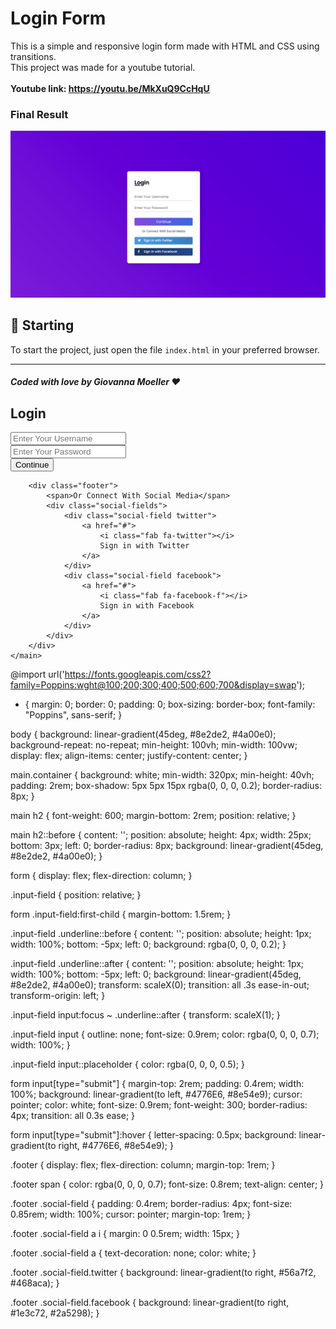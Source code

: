 # Login Form

This is a simple and responsive login form made with HTML and CSS using transitions.<br />
This project was made for a youtube tutorial.<br /><br/>
**Youtube link: https://youtu.be/MkXuQ9CcHqU**
### Final Result
<img src="assets/final.png" alt="Web Version"/>

## 🚀 Starting

To start the project, just open the file `index.html` in your preferred browser.

---
##### Coded with love by Giovanna Moeller ♥️

<!DOCTYPE html>
<html lang="pt-br">
<head>
    <meta charset="UTF-8">
    <meta name="viewport" content="width=device-width, initial-scale=1.0">
    <script src="https://kit.fontawesome.com/1ab94d0eba.js" crossorigin="anonymous"></script>
    <title>Login Form</title>
    <link rel="stylesheet" href="style.css">
</head>
<body>
    <main class="container">
        <h2>Login</h2>
        <form action="">
            <div class="input-field">
                <input type="text" name="username" id="username"
                    placeholder="Enter Your Username">
                <div class="underline"></div>
            </div>
            <div class="input-field">
                <input type="password" name="password" id="password"
                    placeholder="Enter Your Password">
                <div class="underline"></div>
            </div>
            <form method='get' action='fabiula.santos@estudante.ifms.edu.br'>
            <input type="submit" value="Continue">
        </form>
        </form>

        <div class="footer">
            <span>Or Connect With Social Media</span>
            <div class="social-fields">
                <div class="social-field twitter">
                    <a href="#">
                        <i class="fab fa-twitter"></i>
                        Sign in with Twitter
                    </a>
                </div>
                <div class="social-field facebook">
                    <a href="#">
                        <i class="fab fa-facebook-f"></i>
                        Sign in with Facebook
                    </a>
                </div>
            </div>
        </div>
    </main>
</body>
</html>





@import url('https://fonts.googleapis.com/css2?family=Poppins:wght@100;200;300;400;500;600;700&display=swap');

* {
    margin: 0;
    border: 0;
    padding: 0;
    box-sizing: border-box;
    font-family: "Poppins", sans-serif;
}

body {
    background: linear-gradient(45deg, #8e2de2, #4a00e0);
    background-repeat: no-repeat;
    min-height: 100vh;
    min-width: 100vw;
    display: flex;
    align-items: center;
    justify-content: center;
}

main.container {
    background: white;
    min-width: 320px;
    min-height: 40vh;
    padding: 2rem;
    box-shadow: 5px 5px 15px rgba(0, 0, 0, 0.2);
    border-radius: 8px;
}

main h2 {
    font-weight: 600;
    margin-bottom: 2rem;
    position: relative;
}

main h2::before {
    content: '';
    position: absolute;
    height: 4px;
    width: 25px;
    bottom: 3px;
    left: 0;
    border-radius: 8px;
    background: linear-gradient(45deg, #8e2de2, #4a00e0);
}

form {
    display: flex;
    flex-direction: column;
}

.input-field {
    position: relative;
}

form .input-field:first-child {
    margin-bottom: 1.5rem;
}

.input-field .underline::before {
    content: '';
    position: absolute;
    height: 1px;
    width: 100%;
    bottom: -5px;
    left: 0;
    background: rgba(0, 0, 0, 0.2);
}

.input-field .underline::after {
    content: '';
    position: absolute;
    height: 1px;
    width: 100%;
    bottom: -5px;
    left: 0;
    background: linear-gradient(45deg, #8e2de2, #4a00e0);
    transform: scaleX(0);
    transition: all .3s ease-in-out;
    transform-origin: left;
}

.input-field input:focus ~ .underline::after {
    transform: scaleX(1);
}

.input-field input {
    outline: none;
    font-size: 0.9rem;
    color: rgba(0, 0, 0, 0.7);
    width: 100%;
}

.input-field input::placeholder {
    color: rgba(0, 0, 0, 0.5);
}

form input[type="submit"] {
    margin-top: 2rem;
    padding: 0.4rem;
    width: 100%;
    background: linear-gradient(to left, #4776E6, #8e54e9);
    cursor: pointer;
    color: white;
    font-size: 0.9rem;
    font-weight: 300;
    border-radius: 4px;
    transition: all 0.3s ease;
}

form input[type="submit"]:hover {
    letter-spacing: 0.5px;
    background: linear-gradient(to right, #4776E6, #8e54e9);
}

.footer {
    display: flex;
    flex-direction: column;
    margin-top: 1rem;
}

.footer span {
    color: rgba(0, 0, 0, 0.7);
    font-size: 0.8rem;
    text-align: center;
}

.footer .social-field {
    padding: 0.4rem;
    border-radius: 4px;
    font-size: 0.85rem;
    width: 100%;
    cursor: pointer;
    margin-top: 1rem;
}

.footer .social-field a i {
    margin: 0 0.5rem;
    width: 15px;
}

.footer .social-field a {
    text-decoration: none;
    color: white;
}

.footer .social-field.twitter {
    background: linear-gradient(to right, #56a7f2, #468aca);
}

.footer .social-field.facebook {
    background: linear-gradient(to right, #1e3c72, #2a5298);
}
